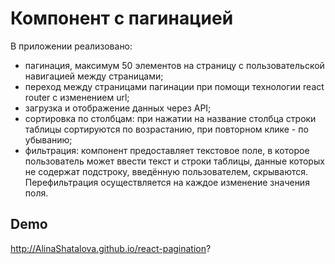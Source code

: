 # Компонент с пагинацией

В приложении реализовано:
 - пагинация, максимум 50 элементов на страницу с пользовательской навигацией между страницами;
 - переход между страницами пагинации при помощи технологии react router с изменением url;
 - загрузка и отображение данных через API;
 - сортировка по столбцам: при нажатии на название столбца строки таблицы сортируются по возрастанию, при повторном клике - по убыванию;
 - фильтрация: компонент предоставляет текстовое поле, в которое пользователь может ввести текст и строки таблицы, данные которых не содержат подстроку, введённую пользователем, скрываются. Перефильтрация осуществляется на каждое изменение значения поля.

## Demo
http://AlinaShatalova.github.io/react-pagination?